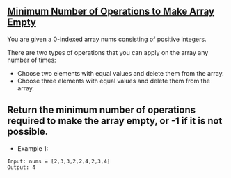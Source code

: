 ## [Minimum Number of Operations to Make Array Empty](https://leetcode.com/problems/minimum-number-of-operations-to-make-array-empty/)

You are given a 0-indexed array nums consisting of positive integers.

There are two types of operations that you can apply on the array any number of times:

- Choose two elements with equal values and delete them from the array.
- Choose three elements with equal values and delete them from the array.

Return the minimum number of operations required to make the array empty, or -1 if it is not possible.
-
- Example 1:
```
Input: nums = [2,3,3,2,2,4,2,3,4]
Output: 4
```

